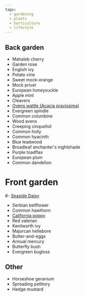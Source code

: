 ```yaml
---
tags:
  - gardening
  - plants
  - horticulture
  - lifestyle
---
```





## Back garden
- Mahaleb cherry
- Garden rose
- English ivy
- Potato vine
- Sweet mock-orange
- Mock privet
- European honeysuckle
- Apple mint
- Cleavers
- [Ovens wattle (Acacia pravissima)](https://en.wikipedia.org/wiki/Acacia_pravissima)
- Evergreen spindle
- Common columbine
- Wood avens
- Creeping cinquefoil
- Common holly
- Common hyacinth
- Blue leadwood
- Broadleaf enchanter's nightshade
- Purple toadflax
- European plum
- Common dandelion

# Front garden
#- [Seaside Daisy](https://en.wikipedia.org/wiki/Erigeron_glaucus)
- Serbian bellflower
- Common hawthorn
- [California poppy](https://en.wikipedia.org/wiki/Eschscholzia_californica)
- Red valerian
- Kenilworth ivy
- Majorcan hellebore
- Butter-and-eggs
- Annual mercury
- Butterfly bush
- Evergreen bugloss

## Other
- Horseshoe geranium
- Spreading pellitory
- Hedge mustard

